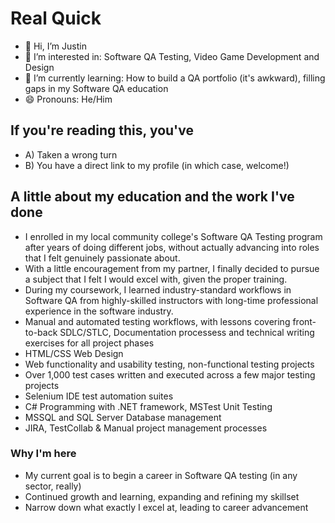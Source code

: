 # Real Quick
- 👋 Hi, I’m Justin
- 👀 I’m interested in: Software QA Testing, Video Game Development and Design
- 🌱 I’m currently learning: How to build a QA portfolio (it's awkward), filling gaps in my Software QA education
- 😄 Pronouns: He/Him

## If you're reading this, you've
- A) Taken a wrong turn
- B) You have a direct link to my profile (in which case, welcome!)

## A little about my education and the work I've done
- I enrolled in my local community college's Software QA Testing program after years of doing different jobs, without actually advancing into roles that I felt genuinely passionate about.
- With a little encouragement from my partner, I finally decided to pursue a subject that I felt I would excel with, given the proper training.
- During my coursework, I learned industry-standard workflows in Software QA from highly-skilled instructors with long-time professional experience in the software industry.
- Manual and automated testing workflows, with lessons covering front-to-back SDLC/STLC, Documentation processess and technical writing exercises for all project phases
- HTML/CSS Web Design
- Web functionality and usability testing, non-functional testing projects
- Over 1,000 test cases written and executed across a few major testing projects
- Selenium IDE test automation suites
- C# Programming with .NET framework, MSTest Unit Testing
- MSSQL and SQL Server Database management
- JIRA, TestCollab & Manual project management processes

### Why I'm here
- My current goal is to begin a career in Software QA testing (in any sector, really)
- Continued growth and learning, expanding and refining my skillset
- Narrow down what exactly I excel at, leading to career advancement

<!---
ub3rgoob3r/ub3rgoob3r is a ✨ special ✨ repository because its `README.md` (this file) appears on your GitHub profile.
You can click the Preview link to take a look at your changes.
--->
